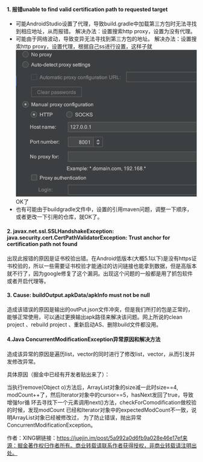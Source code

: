 #### 1. 报错unable to find valid certification path to requested target

* 可能AndroidStudio设置了代理，导致build.gradle中加载第三方包时无法寻找到相应地址，从而报错。
  解决办法：设置搜索http proxy，设置为没有代理。
* 可能由于网络波动，导致变异无法寻找到第三方包的地址。
  解决办法：设置搜索http proxy，设置代理，根据自己ss进行设置，这样子就![](http://github.com/callmexiaolu/callmexiaolu.github.io/raw/master/img/post-img-androidError.png)OK了
* 也有可能由于buildgradle文件中，设置的引用maven问题，调整一下顺序，或者更改一下引用的仓库，就OK了。



#### 2. javax.net.ssl.SSLHandshakeException: java.security.cert.CertPathValidatorException: Trust anchor for certification path not found

出现此报错的原因是证书校验出错。在Android低版本(大概5.1以下)是没有https证书校验的，所以一些需要证书校验才能通过的访问链接也能拿到数据，但是高版本就不行了，因为google修复了这个漏洞。出现这个问题的一般都是用了抓包软件或者开启代理等。



#### 3. Cause: buildOutput.apkData/apkInfo must not be null

造成该错误的原因是输出的outPut.json文件冲突，但是我们所打的包是正常的，能够正常使用，可以通过更换输出apk路径来解决该问题。网上所说的clean project 、rebuild project 、重新启动AS、删除build文件都没用。



#### 4.Java ConcurrentModificationException异常原因和解决方法

造成该异常的原因是遍历list，vector的同时进行了修改list，vector，从而引发并发修改异常。

具体原因（掘金中已经有开发者贴出来了）：

当执行remove(Object o)方法后，ArrayList对象的size减一此时size==4, modCount++了，然后Iterator对象中的cursor==5，hasNext发回了true，导致增强for循 环去寻找下一个元素调用next()方法，checkForComodification做校验的时候，发现modCount 已经和Iterator对象中的expectedModCount不一致，说明ArrayList对象已经被修改过， 为了防止错误，抛出异常ConcurrentModificationException。


作者：XING辋链接：https://juejin.im/post/5a992a0d6fb9a028e46e17ef来源：掘金著作权归作者所有。商业转载请联系作者获得授权，非商业转载请注明出处。

